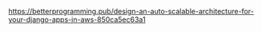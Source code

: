 https://betterprogramming.pub/design-an-auto-scalable-architecture-for-your-django-apps-in-aws-850ca5ec63a1